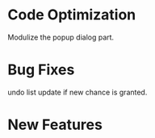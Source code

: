 # Code Optimization
Modulize the popup dialog part.

# Bug Fixes
undo list update if new chance is granted.

# New Features